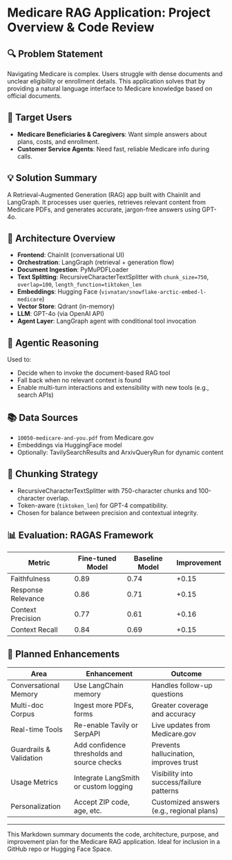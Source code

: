 
# Medicare RAG Application: Project Overview & Code Review

## 🔍 Problem Statement
Navigating Medicare is complex. Users struggle with dense documents and unclear eligibility or enrollment details. This application solves that by providing a natural language interface to Medicare knowledge based on official documents.

## 👥 Target Users
- **Medicare Beneficiaries & Caregivers**: Want simple answers about plans, costs, and enrollment.
- **Customer Service Agents**: Need fast, reliable Medicare info during calls.

## 💡 Solution Summary
A Retrieval-Augmented Generation (RAG) app built with Chainlit and LangGraph. It processes user queries, retrieves relevant content from Medicare PDFs, and generates accurate, jargon-free answers using GPT-4o.

## 🧱 Architecture Overview
- **Frontend**: Chainlit (conversational UI)
- **Orchestration**: LangGraph (retrieval + generation flow)
- **Document Ingestion**: PyMuPDFLoader
- **Text Splitting**: RecursiveCharacterTextSplitter with `chunk_size=750`, `overlap=100`, `length_function=tiktoken_len`
- **Embeddings**: Hugging Face (`vivnatan/snowflake-arctic-embed-l-medicare`)
- **Vector Store**: Qdrant (in-memory)
- **LLM**: GPT-4o (via OpenAI API)
- **Agent Layer**: LangGraph agent with conditional tool invocation

## 🧠 Agentic Reasoning
Used to:
- Decide when to invoke the document-based RAG tool
- Fall back when no relevant context is found
- Enable multi-turn interactions and extensibility with new tools (e.g., search APIs)

## 📚 Data Sources
- `10050-medicare-and-you.pdf` from Medicare.gov
- Embeddings via HuggingFace model
- Optionally: TavilySearchResults and ArxivQueryRun for dynamic content

## 📐 Chunking Strategy
- RecursiveCharacterTextSplitter with 750-character chunks and 100-character overlap.
- Token-aware (`tiktoken_len`) for GPT-4 compatibility.
- Chosen for balance between precision and contextual integrity.

## 📊 Evaluation: RAGAS Framework
| Metric               | Fine-tuned Model | Baseline Model | Improvement |
|----------------------|------------------|----------------|-------------|
| Faithfulness         | 0.89             | 0.74           | +0.15       |
| Response Relevance  | 0.86             | 0.71           | +0.15       |
| Context Precision   | 0.77             | 0.61           | +0.16       |
| Context Recall      | 0.84             | 0.69           | +0.15       |

## 🔮 Planned Enhancements
| Area                     | Enhancement                                  | Outcome                                    |
|--------------------------|----------------------------------------------|--------------------------------------------|
| Conversational Memory    | Use LangChain memory                         | Handles follow-up questions                |
| Multi-doc Corpus         | Ingest more PDFs, forms                      | Greater coverage and accuracy              |
| Real-time Tools          | Re-enable Tavily or SerpAPI                  | Live updates from Medicare.gov             |
| Guardrails & Validation  | Add confidence thresholds and source checks  | Prevents hallucination, improves trust     |
| Usage Metrics            | Integrate LangSmith or custom logging        | Visibility into success/failure patterns   |
| Personalization          | Accept ZIP code, age, etc.                   | Customized answers (e.g., regional plans)  |

---

This Markdown summary documents the code, architecture, purpose, and improvement plan for the Medicare RAG application. Ideal for inclusion in a GitHub repo or Hugging Face Space.
